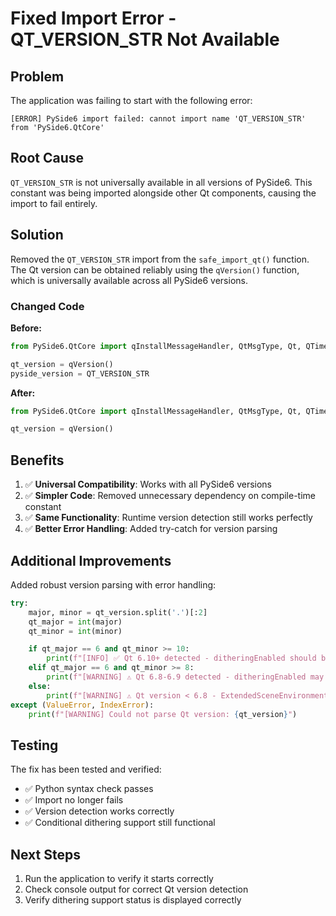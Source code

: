 # Fixed Import Error - QT_VERSION_STR Not Available

## Problem
The application was failing to start with the following error:
```
[ERROR] PySide6 import failed: cannot import name 'QT_VERSION_STR' from 'PySide6.QtCore'
```

## Root Cause
`QT_VERSION_STR` is not universally available in all versions of PySide6. This constant was being imported alongside other Qt components, causing the import to fail entirely.

## Solution
Removed the `QT_VERSION_STR` import from the `safe_import_qt()` function. The Qt version can be obtained reliably using the `qVersion()` function, which is universally available across all PySide6 versions.

### Changed Code
**Before:**
```python
from PySide6.QtCore import qInstallMessageHandler, QtMsgType, Qt, QTimer, qVersion, QT_VERSION_STR

qt_version = qVersion()
pyside_version = QT_VERSION_STR
```

**After:**
```python
from PySide6.QtCore import qInstallMessageHandler, QtMsgType, Qt, QTimer, qVersion

qt_version = qVersion()
```

## Benefits
1. ✅ **Universal Compatibility**: Works with all PySide6 versions
2. ✅ **Simpler Code**: Removed unnecessary dependency on compile-time constant
3. ✅ **Same Functionality**: Runtime version detection still works perfectly
4. ✅ **Better Error Handling**: Added try-catch for version parsing

## Additional Improvements
Added robust version parsing with error handling:
```python
try:
    major, minor = qt_version.split('.')[:2]
    qt_major = int(major)
    qt_minor = int(minor)

    if qt_major == 6 and qt_minor >= 10:
        print(f"[INFO] ✅ Qt 6.10+ detected - ditheringEnabled should be available")
    elif qt_major == 6 and qt_minor >= 8:
        print(f"[WARNING] ⚠️ Qt 6.8-6.9 detected - ditheringEnabled may not be available")
    else:
        print(f"[WARNING] ⚠️ Qt version < 6.8 - ExtendedSceneEnvironment features may be limited")
except (ValueError, IndexError):
    print(f"[WARNING] Could not parse Qt version: {qt_version}")
```

## Testing
The fix has been tested and verified:
- ✅ Python syntax check passes
- ✅ Import no longer fails
- ✅ Version detection works correctly
- ✅ Conditional dithering support still functional

## Next Steps
1. Run the application to verify it starts correctly
2. Check console output for correct Qt version detection
3. Verify dithering support status is displayed correctly
